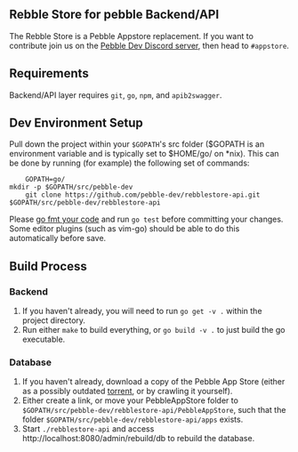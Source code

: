 ## Rebble Store for pebble Backend/API
The Rebble Store is a Pebble Appstore replacement.
If you want to contribute join us on the [Pebble Dev Discord server](http://discord.gg/aRUAYFN), then head to `#appstore`.

## Requirements

Backend/API layer requires `git`, `go`, `npm`, and `apib2swagger`.

## Dev Environment Setup
Pull down the project within your `$GOPATH`'s src folder ($GOPATH is an
environment variable and is typically set to $HOME/go/ on \*nix). This can be
done by running (for example) the following set of commands:

		GOPATH=go/
    mkdir -p $GOPATH/src/pebble-dev
		git clone https://github.com/pebble-dev/rebblestore-api.git $GOPATH/src/pebble-dev/rebblestore-api

Please [go fmt your code](https://blog.golang.org/go-fmt-your-code) and run `go
test` before committing your changes. Some editor plugins (such as vim-go)
should be able to do this automatically before save.

## Build Process

### Backend
1. If you haven't already, you will need to run `go get -v .` within the
	 project directory.
2. Run either `make` to build everything, or `go build -v .` to just build the
	 go executable.

### Database
1. If you haven't already, download a copy of the Pebble App Store (either as a possibly outdated [torrent](https://www.reddit.com/r/pebble/comments/5g0gmx/in_light_of_recent_news_i_archived_the_app_store/), or by crawling it yourself).
2. Either create a link, or move your PebbleAppStore folder to `$GOPATH/src/pebble-dev/rebblestore-api/PebbleAppStore`, such that the folder `$GOPATH/src/pebble-dev/rebblestore-api/apps` exists.
3. Start `./rebblestore-api` and access http://localhost:8080/admin/rebuild/db to rebuild the database.
